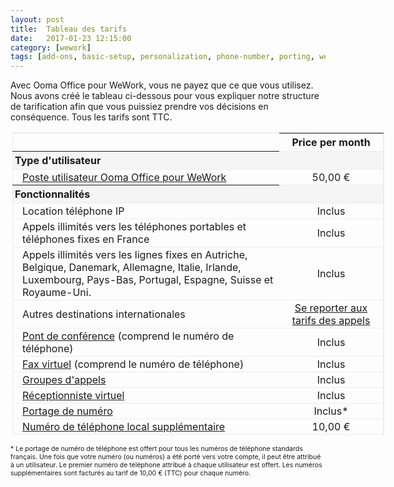 ```yaml
---
layout: post
title:  Tableau des tarifs
date:   2017-01-23 12:15:00
category: [wework]
tags: [add-ons, basic-setup, personalization, phone-number, porting, wework]
---
```


Avec Ooma Office pour WeWork, vous ne payez que ce que vous utilisez. Nous avons créé le tableau ci-dessous pour vous expliquer notre structure de tarification afin que vous puissiez prendre vos décisions en conséquence. Tous les tarifs sont TTC.

<p style="width:700px; margin-left:auto; margin-right:auto">
<table id="pricingTable">
<thead>
<tr>
<td></td>
<th style="text-align:center; width:150px;">Price per month</th>
</tr>
</thead>
<tr class="subheader">
<th style="padding-left:3px;">Type d'utilisateur</th>
<td></td>
</tr>
<tr>
<td class="indent"><a href="/fr/fr/setting-up-extensions">Poste utilisateur Ooma Office pour WeWork</a></td>
<td style="text-align:center;">50,00 €</td>
</tr>
<tr class="subheader">
<th style="padding-left:3px;">Fonctionnalités</th>
<td></td>
</tr>
<tr>
<td class="indent">Location téléphone IP</td>
<td style="text-align:center;">Inclus</td>
</tr>
<tr>
<td class="indent">Appels illimités vers les téléphones portables et téléphones fixes en France</td>
<td style="text-align:center;">Inclus</td>
</tr>
<tr>
<td class="indent">Appels illimités vers les lignes fixes en Autriche, Belgique, Danemark, Allemagne, Italie, Irlande, Luxembourg, Pays-Bas, Portugal, Espagne, Suisse et Royaume-Uni.</td>
<td style="text-align:center;">Inclus</td>
</tr>
<tr>
<td class="indent">Autres destinations internationales</td>
<td style="text-align:center;"><a href="{{ site.office_link.fr }}/prepaid_account">Se reporter aux tarifs des appels</a></td>
</tr>
<tr>
<td class="indent"><a href="/fr/fr/conference-server">Pont de conférence</a> (comprend le numéro de téléphone)</td>
<td style="text-align:center;">Inclus</td>
</tr>
<tr>
<td class="indent"><a href="/fr/fr/virtual-fax">Fax virtuel</a> (comprend le numéro de téléphone)</td>
<td style="text-align:center;">Inclus</td>
</tr>
<tr>
<td class="indent"><a href="/fr/fr/ring-groups">Groupes d'appels</a></td>
<td style="text-align:center;">Inclus</td>
</tr>
<tr>
<td class="indent"><a href="/fr/fr/virtual-receptionist">Réceptionniste virtuel</a></td>
<td style="text-align:center;">Inclus</td>
</tr>
<tr>
<td class="indent"><a href="/fr/fr/porting-in-your-phone-numbers">Portage de numéro</a></td>
<td style="text-align:center;">Inclus*</td>
</tr>
<tr>
<td class="indent"><a href="/fr/fr/adding-additional-phone-numbers">Numéro de téléphone local supplémentaire</a></td>
<td style="text-align:center;">10,00 €</td>
</tr>
</table>
</p>
<p style="font-size: 75%;">* Le portage de numéro de téléphone est offert pour tous les numéros de téléphone standards français. Une fois que votre numéro (ou numéros) a été porté vers votre compte, il peut être attribué à un utilisateur. Le premier numéro de téléphone attribué à chaque utilisateur est offert. Les numéros supplémentaires sont facturés au tarif de 10,00 € (TTC) pour chaque numéro.</p>

<style type="text/css">

table#pricingTable {

width:85%;

border-top:1px solid #e5eff8;

border-right:1px solid #e5eff8;

margin-right:2px;

margin-left:3px;

border-collapse:collapse;

}

table#pricingTable td.indent {

padding-left:15px;

}

table#pricingTable tr {

border:1px solid #e5eff8;

}

table#pricingTable tr > td {

padding-top:2px;

padding-bottom:2px;

}

table#pricingTable tr.subheader {

background:#F5F5F5;

text-align:left;

}

table#pricingTable tr.subheader td {

padding-left:5px;

}

</style>